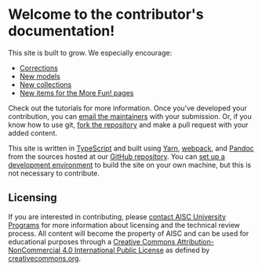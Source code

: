 # Welcome to the contributor's documentation!

This site is built to grow. We especially encourage:

- [Corrections](https://github.com/aisc-org/aisc-model-viewer/issues/new/choose)
- [New models](./#Adding-a-model)
- [New collections](./#Adding-a-collection)
- [New items for the More Fun! pages](./#Adding-a-more-fun-item)

Check out the tutorials for more information. Once you've developed your
contribution, you can
[email the maintainers](mailto:universityprograms@aisc.org)
with your submission. Or, if you know how to use git,
[fork the repository](https://github.com/aisc-org/aisc-model-viewer) and make
a pull request with your added content.


This site is written in [TypeScript](https://www.typescriptlang.org) and built
using [Yarn](https://yarnpkg.com), [webpack](https://webpack.js.org/), and
[Pandoc](https://pandoc.org/) from the sources hosted at our
[GitHub repository](https://github.com/aisc-org/aisc-model-viewer). You can
[set up a development environment](./#Setting-up-a-development-environment) to
build the site on your own machine, but this is not necessary to contribute.


Licensing
---------

If you are interested in contributing, please
[contact AISC University Programs](mailto:universityprograms@aisc.org) for more
information about licensing and the technical review process. All content will
become the property of AISC and can be used for educational purposes through a
[Creative Commons Attribution-NonCommercial 4.0 International Public License](https://creativecommons.org/licenses/by-nc/4.0/legalcode)
as defined by [creativecommons.org](https://creativecommons.org).
